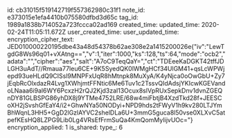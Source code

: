 id: cb31015f519142719f557362980c31f1
note_id: e373015e1efa4410b075580dfbd3d65c
tag_id: 1989a1838b714052a723fccca02ad169
created_time: 
updated_time: 2020-02-24T11:05:11.672Z
user_created_time: 
user_updated_time: 
encryption_cipher_text: JED010000220195dbe43a48d54378b62ae308e2a1415200026e{"iv":"LewTgdG8Ws96q01+vXAtng==","v":1,"iter":1000,"ks":128,"ts":64,"mode":"ocb2","adata":"","cipher":"aes","salt":"A7oC9TeqQaY=","ct":"TDEeeKaDGKT42tffJDLGH3uAdT//Rmaua77leu6CE+9K5SyedQK0lWMgHCf34UlGM41+qsLcWPWjepd93ueHLdQ9CISsl9MNPFxUqR8hMtnpk8MuXyA/K4yNjca0oOwGbU+Zy7jEqbRcOlxdazR4Lvg1XWhjmtFFNtic6Me6Tuv1c2TssvQIdAdsjYKIcwKGEVandoLNaaa6i9al6WY6PcxzH2rQJ2Kjd3zal13Ocux8slVpRUxSepkDnv1dvnZGEQnDY81GLBSPG86yhDX8j9YTMe4752LRE/68w4miFbtjB4XzdTkd28f+JEESCoXH2jSvshGfEaY4/i2+GhwNYa50NODyi+NPD9hds2tFWyV1h9kv280LTJYmBhWqnL3HH5+GgD2lGzlAYVC2shelDLa6U+3mmG5guca8l50vse0XLXvC5atpefKEsHQ8LZPG9Lib0Lg4VRsEfFrmSuQa4KmQomMyIijvUOc="}
encryption_applied: 1
is_shared: 
type_: 6